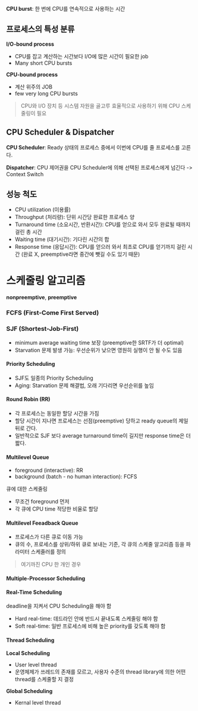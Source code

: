 
**CPU burst**: 한 번에 CPU를 연속적으로 사용하는 시간

## 프로세스의 특성 분류
**I/O-bound process**
- CPU를 잡고 계산하는 시간보다 I/O에 많은 시간이 필요한 job
- Many short CPU bursts

**CPU-bound process**
- 계산 위주의 JOB
- few very long CPU bursts
 
> CPU와 I/O 장치 등 시스템 자원을 골고루 효율적으로 사용하기 위해 CPU 스케줄링이 필요

## CPU Scheduler & Dispatcher
**CPU Scheduler**: Ready 상태의 프로세스 중에서 이번에 CPU를 줄 프로세스를 고른다.

**Dispatcher**: CPU 제어권을 CPU Scheduler에 의해 선택된 프로세스에게 넘긴다 -> Context Switch

## 성능 척도

- CPU utilization (이용률)
- Throughput (처리량): 단위 시간당 완료한 프로세스 양
- Turnaround time (소요시간, 반환시간): CPU를 얻으로 와서 모두 완료될 때까지 걸린 총 시간
- Waiting time (대기시간): 기다린 시간의 합
- Response time (응답시간): CPU를 얻으러 와서 최초로 CPU를 얻기까지 걸린 시간 (완료 X, preemptive라면 중간에 뺏길 수도 있기 때문)

# 스케줄링 알고리즘
**nonpreemptive**, **preemptive**

### FCFS (First-Come First Served)

### SJF (Shortest-Job-First)
- minimum average waiting time 보장 (preemptive한 SRTF가 더 optimal)
- Starvation 문제 발생 가능: 우선순위가 낮으면 영원히 실행이 안 될 수도 있음

#### Priority Scheduling
- SJF도 일종의 Priority Scheduling
- Aging: Starvation 문제 해결법, 오래 기다리면 우선순위를 높임

#### Round Robin (RR)
- 각 프로세스는 동일한 할당 시간을 가짐
- 할당 시간이 지나면 프로세스는 선점(preemptive) 당하고 ready queue의 제일 뒤로 간다.
- 일반적으로 SJF 보다 average turnaround time이 길지만 response time은 더 짧다.

#### Multilevel Queue
-  foreground (interactive): RR
-  background (batch - no human interaction): FCFS

큐에 대한 스케줄링
- 무조건 foreground 먼저
- 각 큐에 CPU time 적당한 비율로 할당

#### Multilevel Feeadback Queue
- 프로세스가 다른 큐로 이동 가능
- 큐의 수, 프로세스를 상위/하위 큐로 보내는 기준, 각 큐의 스케줄 알고리즘 등을 파라미터 스케줄러를 정의

> 여기까진 CPU 한 개인 경우

#### Multiple-Processor Scheduling

#### Real-Time Scheduling
deadline을 지켜서 CPU Scheduling을 해야 함

- Hard real-time: 데드라인 안에 반드시 끝내도록 스케줄링 해야 함
- Soft real-time: 일반 프로세스에 비해 높은 priority를 갖도록 해야 함

#### Thread Scheduling
**Local Scheduling**
- User level thread
- 운영체제가 쓰레드의 존재를 모르고, 사용자 수준의 thread library에 의한 어떤 thread를 스케줄할 지 결정

**Global Scheduling**
- Kernal level thread
 


